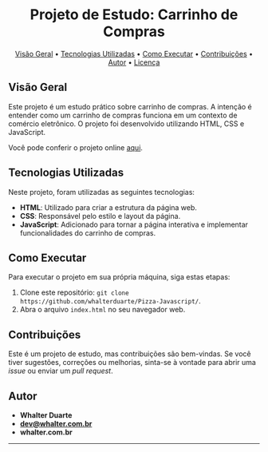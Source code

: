 <!-- Título do Projeto -->
<h1 align="center">Projeto de Estudo: Carrinho de Compras</h1>

<!-- Descrição do Projeto -->


<!-- Índice -->
<p align="center">
  <a href="#visão-geral">Visão Geral</a> •
  <a href="#tecnologias-utilizadas">Tecnologias Utilizadas</a> •
  <a href="#como-executar">Como Executar</a> •
  <a href="#contribuições">Contribuições</a> •
  <a href="#autor">Autor</a> •
  <a href="#licença">Licença</a>
</p>

<!-- Visão Geral -->
## Visão Geral

Este projeto é um estudo prático sobre carrinho de compras. A intenção é entender como um carrinho de compras funciona em um contexto de comércio eletrônico. O projeto foi desenvolvido utilizando HTML, CSS e JavaScript.

Você pode conferir o projeto online [aqui](https://pizza.whalter.com.br/).

<!-- Tecnologias Utilizadas -->
## Tecnologias Utilizadas

Neste projeto, foram utilizadas as seguintes tecnologias:

- **HTML**: Utilizado para criar a estrutura da página web.
- **CSS**: Responsável pelo estilo e layout da página.
- **JavaScript**: Adicionado para tornar a página interativa e implementar funcionalidades do carrinho de compras.

<!-- Como Executar -->
## Como Executar

Para executar o projeto em sua própria máquina, siga estas etapas:

1. Clone este repositório: `git clone https://github.com/whalterduarte/Pizza-Javascript/`.
2. Abra o arquivo `index.html` no seu navegador web.

<!-- Contribuições -->
## Contribuições

Este é um projeto de estudo, mas contribuições são bem-vindas. Se você tiver sugestões, correções ou melhorias, sinta-se à vontade para abrir uma *issue* ou enviar um *pull request*.

<!-- Autor -->
## Autor


- **Whalter Duarte**
- **dev@whalter.com.br**
- **whalter.com.br**

---

<p align="center">
  <a href="https://github.com/whalterduarte/Pizza-Javascript/">
  </a>
</p>



